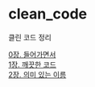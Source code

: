 # clean_code
클린 코드 정리

[0장. 들어가면서](https://github.com/muyaaho/clean_code/blob/main/00_%EB%93%A4%EC%96%B4%EA%B0%80%EB%A9%B4%EC%84%9C.md)<br>
[1장. 깨끗한 코드](https://github.com/muyaaho/clean_code/blob/main/01_%EA%B9%A8%EB%81%97%ED%95%9C%EC%BD%94%EB%93%9C.md)<br>
[2장. 의미 있는 이름](https://github.com/muyaaho/clean_code/blob/main/02_%EC%9D%98%EB%AF%B8_%EC%9E%88%EB%8A%94_%EC%9D%B4%EB%A6%84.md)<br>
